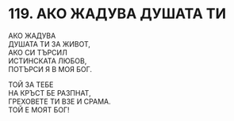 # 119. АКО ЖАДУВА ДУШАТА ТИ  
  
АКО ЖАДУВА  
ДУШАТА ТИ ЗА ЖИВОТ,  
АКО СИ ТЪРСИЛ  
ИСТИНСКАТА ЛЮБОВ,  
ПОТЪРСИ Я В МОЯ БОГ.  
  
ТОЙ ЗА ТЕБЕ  
НА КРЪСТ БЕ РАЗПНАТ,  
ГРЕХОВЕТЕ ТИ ВЗЕ И СРАМА.  
ТОЙ Е МОЯТ БОГ!  


<DownloadsButton pdf="/pdf/119-ako-zhaduva-dushata-ti.pdf" />

<DownloadChordsButton pdf="/chords/119-ako-zhaduva-dushata-ti_akord.pdf"/>
